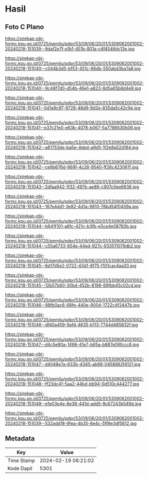 # Hasil

## Foto C Plano

https://sirekap-obj-formc.kpu.go.id/0725/pemilu/pdpr/53/09/06/20/01/5309062001002-20240218-151039--9daf2e7f-e1b1-451b-801a-c4f4546dc13e.jpg

https://sirekap-obj-formc.kpu.go.id/0725/pemilu/pdpr/53/09/06/20/01/5309062001002-20240218-151040--c044b3d5-bf53-451c-96db-550abd3ba7a8.jpg

https://sirekap-obj-formc.kpu.go.id/0725/pemilu/pdpr/53/09/06/20/01/5309062001002-20240218-151040--9c48f7d0-d54b-46e1-a823-8d5a65b8d4e9.jpg

https://sirekap-obj-formc.kpu.go.id/0725/pemilu/pdpr/53/09/06/20/01/5309062001002-20240218-151041--0d1a9c97-9728-48d9-9d2e-835da5c42c9e.jpg

https://sirekap-obj-formc.kpu.go.id/0725/pemilu/pdpr/53/09/06/20/01/5309062001002-20240218-151041--e37c21e0-e63b-4078-b067-5a7786630b06.jpg

https://sirekap-obj-formc.kpu.go.id/0725/pemilu/pdpr/53/09/06/20/01/5309062001002-20240218-151042--a81753de-ba5e-4ded-a9d5-1f2e8a52d184.jpg

https://sirekap-obj-formc.kpu.go.id/0725/pemilu/pdpr/53/09/06/20/01/5309062001002-20240218-151042--ce9b676d-669f-4c26-9540-ff26c4230611.jpg

https://sirekap-obj-formc.kpu.go.id/0725/pemilu/pdpr/53/09/06/20/01/5309062001002-20240218-151043--2dfaa942-1f32-497b-ae89-c907c0ee6638.jpg

https://sirekap-obj-formc.kpu.go.id/0725/pemilu/pdpr/53/09/06/20/01/5309062001002-20240218-151043--167e4dd1-3e82-4d1a-9810-76bd54f0409a.jpg

https://sirekap-obj-formc.kpu.go.id/0725/pemilu/pdpr/53/09/06/20/01/5309062001002-20240218-151044--b641f101-a6fc-421c-b3fb-e5ce4e08760b.jpg

https://sirekap-obj-formc.kpu.go.id/0725/pemilu/pdpr/53/09/06/20/01/5309062001002-20240218-151044--c55a6733-854e-44ed-927c-933511079db2.jpg

https://sirekap-obj-formc.kpu.go.id/0725/pemilu/pdpr/53/09/06/20/01/5309062001002-20240218-151045--6d17d5e2-0722-43d1-8f75-f101cac4aa20.jpg

https://sirekap-obj-formc.kpu.go.id/0725/pemilu/pdpr/53/09/06/20/01/5309062001002-20240218-151045--12b57b60-30bd-452b-8198-69fbb45c02cd.jpg

https://sirekap-obj-formc.kpu.go.id/0725/pemilu/pdpr/53/09/06/20/01/5309062001002-20240218-151046--98fb0ac6-88fe-440e-9004-1722c4f2447b.jpg

https://sirekap-obj-formc.kpu.go.id/0725/pemilu/pdpr/53/09/06/20/01/5309062001002-20240218-151046--df40a459-9afd-4635-b113-7744d485832f.jpg

https://sirekap-obj-formc.kpu.go.id/0725/pemilu/pdpr/53/09/06/20/01/5309062001002-20240218-151047--d4c5e90a-1498-41e7-b65a-b887e06fccc8.jpg

https://sirekap-obj-formc.kpu.go.id/0725/pemilu/pdpr/53/09/06/20/01/5309062001002-20240218-151047--d4048e7a-633b-4345-ab68-0458862f4121.jpg

https://sirekap-obj-formc.kpu.go.id/0725/pemilu/pdpr/53/09/06/20/01/5309062001002-20240218-151048--ff23dc41-5aa2-44bd-bb94-0d510c444277.jpg

https://sirekap-obj-formc.kpu.go.id/0725/pemilu/pdpr/53/09/06/20/01/5309062001002-20240218-151048--e1e03e4e-8e38-441d-add5-8c67243b549d.jpg

https://sirekap-obj-formc.kpu.go.id/0725/pemilu/pdpr/53/09/06/20/01/5309062001002-20240218-151039--532add18-9fea-4b35-8e4c-5ff8e3df5612.jpg


## Metadata

| Key        | Value               |
| ---------- | ------------------- |
| Time Stamp | 2024-02-19 06:21:02 |
| Kode Dapil | 5301                |



